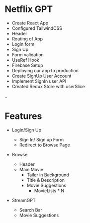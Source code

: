 
# Netflix GPT

- Create React App
- Configured TailwindCSS
- Header
- Routing of App
- Login form
- Sign Up
- Form validation
- UseRef Hook
- Firebase Setup
- Deploying our app to production
- Create SignUp User Account
- Implement SignIn user API
- Created Redux Store with userSlice

..
# Features

- Login/Sign Up
    - Sign In/ Sign up Form
    - Redirect to Browse Page

- Browse
    - Header
    - Main Movie
        - Tailer in Background
        - Title & Description
        - Movie Suggestions
            - MovieLists * N

- StreamGPT
    - Search Bar
    - Movie Suggestions

